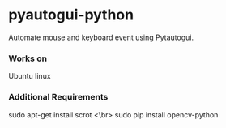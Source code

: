 # pyautogui-python
Automate mouse and keyboard event using Pytautogui.

### Works on
Ubuntu linux

### Additional Requirements
sudo apt-get install scrot <\br>
sudo pip install opencv-python
